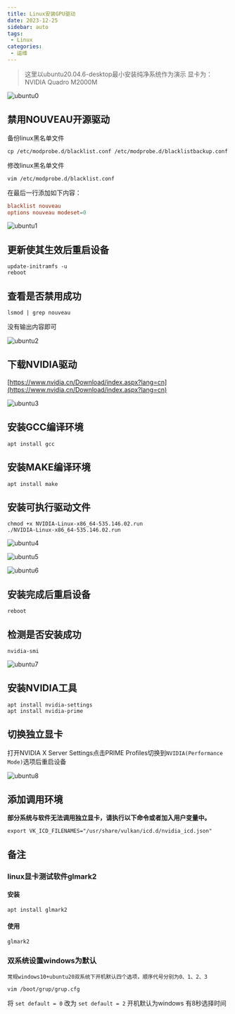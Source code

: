 ```yaml
---
title: Linux安装GPU驱动 
date: 2023-12-25
sidebar: auto
tags: 
 - Linux
categories:
 - 运维
---
```


> 这里以ubuntu20.04.6-desktop最小安装纯净系统作为演示 显卡为：NVIDIA Quadro M2000M

![ubuntu0](https://sugarys.oss-cn-beijing.aliyuncs.com/document/hardware/ubuntu0.png)

## 禁用NOUVEAU开源驱动

备份linux黑名单文件

```shell
cp /etc/modprobe.d/blacklist.conf /etc/modprobe.d/blacklistbackup.conf
```

修改linux黑名单文件

```shell
vim /etc/modprobe.d/blacklist.conf
```

在最后一行添加如下内容：

```conf
blacklist nouveau
options nouveau modeset=0
```

![ubuntu1](https://sugarys.oss-cn-beijing.aliyuncs.com/document/hardware/ubuntu1.png)

## 更新使其生效后重启设备

```shell
update-initramfs -u
reboot
```

## 查看是否禁用成功

```shell
lsmod | grep nouveau
```

没有输出内容即可

![ubuntu2](https://sugarys.oss-cn-beijing.aliyuncs.com/document/hardware/ubuntu2.png)

## 下载NVIDIA驱动

[https://www.nvidia.cn/Download/index.aspx?lang=cn](https://www.nvidia.cn/Download/index.aspx?lang=cn)

![ubuntu3](https://sugarys.oss-cn-beijing.aliyuncs.com/document/hardware/ubuntu3.png)

## 安装GCC编译环境

```shell
apt install gcc
```

## 安装MAKE编译环境

```shell
apt install make
```

## 安装可执行驱动文件

```shell
chmod +x NVIDIA-Linux-x86_64-535.146.02.run
./NVIDIA-Linux-x86_64-535.146.02.run
```

![ubuntu4](https://sugarys.oss-cn-beijing.aliyuncs.com/document/hardware/ubuntu4.png)

![ubuntu5](https://sugarys.oss-cn-beijing.aliyuncs.com/document/hardware/ubuntu5.png)

![ubuntu6](https://sugarys.oss-cn-beijing.aliyuncs.com/document/hardware/ubuntu6.png)

## 安装完成后重启设备

```shell
reboot
```

## 检测是否安装成功

```shell
nvidia-smi
```

![ubuntu7](https://sugarys.oss-cn-beijing.aliyuncs.com/document/hardware/ubuntu7.png)

## 安装NVIDIA工具

```shell
apt install nvidia-settings
apt install nvidia-prime
```

## 切换独立显卡

打开NVIDIA X Server Settings点击PRIME Profiles切换到`NVIDIA(Performance Mode)`选项后重启设备

![ubuntu8](https://sugarys.oss-cn-beijing.aliyuncs.com/document/hardware/ubuntu8.png)

## 添加调用环境

**部分系统与软件无法调用独立显卡，请执行以下命令或者加入用户变量中。**

```shell
export VK_ICD_FILENAMES="/usr/share/vulkan/icd.d/nvidia_icd.json"
```

## 备注

### linux显卡测试软件glmark2

#### 安装

```shell
apt install glmark2
```

#### 使用

```shell
glmark2
```

### 双系统设置windows为默认

`常规windows10+ubuntu20双系统下开机默认四个选项，顺序代号分别为0、1、2、3`

```shell
vim /boot/grup/grup.cfg
```

将 `set default = 0` 改为 `set default = 2` 开机默认为windows 有8秒选择时间


